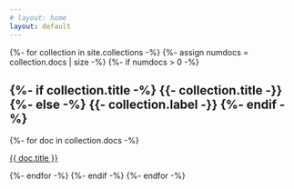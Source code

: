 ```yaml
---
# layout: home
layout: default
---
```


{%- for collection in site.collections -%}
		{%- assign numdocs = collection.docs | size -%}
			{%- if numdocs > 0 -%}
			<h2>
				{%- if collection.title -%}
					{{- collection.title -}}
				{%- else -%}
					{{- collection.label -}}
				{%- endif -%}
			</h2>
			{%- for doc in collection.docs -%}
				<p><a href="{{- doc.url | relative_url -}}">{{ doc.title }}</a></p>
			{%- endfor -%}
		{%- endif -%}
{%- endfor -%}
